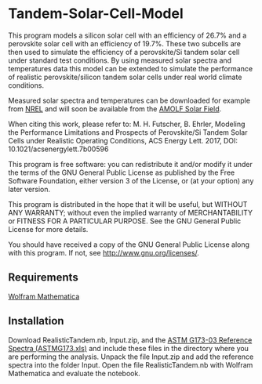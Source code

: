 # Tandem-Solar-Cell-Model

This program models a silicon solar cell with an efficiency of 26.7% and a perovskite solar cell with an efficiency of 19.7%. These two subcells are then used to simulate the efficiency of a perovskite/Si tandem solar cell under standard test conditions. By using measured solar spectra and temperatures data this model can be extended to simulate the performance of realistic perovskite/silicon tandem solar cells under real world climate conditions. 

Measured solar spectra and temperatures can be downloaded for example from [NREL](https://midcdmz.nrel.gov/apps/go2url.pl?site=BMS&page=spectra.pl?BMS) and will soon be available from the [AMOLF Solar Field](http://www.lmpv.nl/solar-field/).

When citing this work, please refer to:
M. H. Futscher, B. Ehrler, Modeling the Performance Limitations and Prospects of Perovskite/Si Tandem Solar Cells under Realistic Operating Conditions, ACS Energy Lett. 2017, DOI: 10.1021/acsenergylett.7b00596

This program is free software: you can redistribute it and/or modify it under the terms of the GNU General Public License as published by the Free Software Foundation, either version 3 of the License, or (at your option) any later version.

This program is distributed in the hope that it will be useful, but WITHOUT ANY WARRANTY; without even the implied warranty of MERCHANTABILITY or FITNESS FOR A PARTICULAR PURPOSE. See the GNU General Public License for more details.

You should have received a copy of the GNU General Public License along with this program. If not, see <http://www.gnu.org/licenses/>.

## Requirements

[Wolfram Mathematica](https://www.wolfram.com/mathematica/)

## Installation

Download RealisticTandem.nb, Input.zip, and the [ASTM G173-03 Reference Spectra (ASTMG173.xls)](http://rredc.nrel.gov/solar/spectra/am1.5/astmg173/astmg173.html) and include these files in the directory where you are performing the analysis. Unpack the file Input.zip and add the reference spectra into the folder Input. Open the file RealisticTandem.nb with Wolfram Mathematica and evaluate the notebook.
